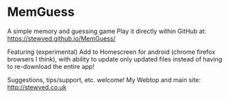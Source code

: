 # MemGuess
A simple memory and guessing game
Play it directly within GitHub at:
https://stewved.github.io/MemGuess/

Featuring (experimental) Add to Homescreen for
android (chrome firefox browsers I think), with
ability to update only updated files instead of
having to re-download the entire app!

Suggestions, tips/support, etc. welcome!
My Webtop and main site:
http://stewved.co.uk
